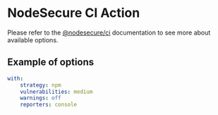 # NodeSecure CI Action

Please refer to the [@nodesecure/ci](https://github.com/NodeSecure/ci) documentation to see more about available options.

## Example of options

```yaml
with:
    strategy: npm
    vulnerabilities: medium
    warnings: off
    reporters: console
```